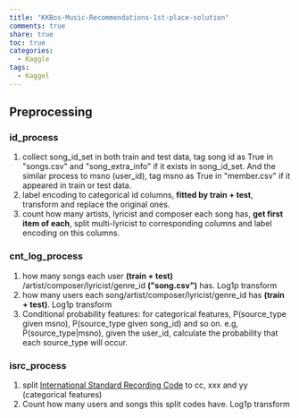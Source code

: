 ```yaml
---
title: "KKBos-Music-Recommendations-1st-place-solution"
comments: true
share: true
toc: true
categories:
  - Kaggle
tags:
  - Kaggel
---
```


## Preprocessing

### id_process

1. collect song_id_set in both train and test data, tag song id as True in "songs.csv" and "song_extra_info" if it exists in song_id_set. And the similar process to msno (user_id), tag msno as True in "member.csv" if it appeared in train or test data.
2. label encoding to categorical id columns, **fitted by train + test**, transform and replace the original ones.
3. count how many artists, lyricist and composer each song has, **get first item of each**, split multi-lyricist to corresponding columns and label encoding on this columns.

### cnt_log_process

1. how many songs each user **(train + test)** /artist/composer/lyricist/genre_id **("song.csv")** has.  Log1p transform
2. how many users each song/artist/composer/lyricist/genre_id has **(train + test)**. Log1p transform
3. Conditional probability features: for categorical features, P(source_type given msno), P(source_type given song_id) and so on. e.g, P(source_type|msno), given the user_id, calculate the probability that each source_type will occur.

### isrc_process

1. split [International Standard Recording Code](https://en.wikipedia.org/wiki/International_Standard_Recording_Code) to cc, xxx and yy (categorical features)
2. Count how many users and songs this split codes have.  Log1p transform

 





